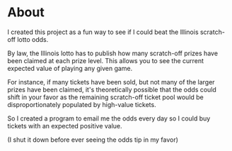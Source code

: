 # About

I created this project as a fun way to see if I could beat the Illinois scratch-off lotto odds. 

By law, the Illinois lotto has to publish how many scratch-off prizes have been claimed at each prize level. This allows you to see the current expected value of playing any given game. 

For instance, if many tickets have been sold, but not many of the larger prizes have been claimed, it's theoretically possible that the odds could shift in your favor as the remaining scratch-off ticket pool would be disproportionately populated by high-value tickets.

So I created a program to email me the odds every day so I could buy tickets with an expected positive value.

(I shut it down before ever seeing the odds tip in my favor)